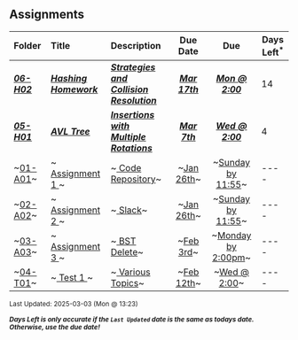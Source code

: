 ## Assignments

| Folder | Title | Description | Due Date | Due | Days Left<sup>*</sup> |
|:------|:------|:------|:-----:|:-----:|-----|
| ***<a href="https://github.com/rugbyprof/3013-Algorithms/tree/master/Assignments/06-H02">06-H02</a>*** | ***<a href="https://github.com/rugbyprof/3013-Algorithms/tree/master/Assignments/06-H02"> Hashing Homework </a>*** | ***<a href="https://github.com/rugbyprof/3013-Algorithms/tree/master/Assignments/06-H02"> Strategies and Collision Resolution</a>*** | ***<a href="https://github.com/rugbyprof/3013-Algorithms/tree/master/Assignments/06-H02">Mar 17th</a>*** | ***<a href="https://github.com/rugbyprof/3013-Algorithms/tree/master/Assignments/06-H02">Mon @ 2:00</a>*** | 14 |
| ***<a href="https://github.com/rugbyprof/3013-Algorithms/tree/master/Assignments/05-H01">05-H01</a>*** | ***<a href="https://github.com/rugbyprof/3013-Algorithms/tree/master/Assignments/05-H01"> AVL Tree </a>*** | ***<a href="https://github.com/rugbyprof/3013-Algorithms/tree/master/Assignments/05-H01"> Insertions with Multiple Rotations</a>*** | ***<a href="https://github.com/rugbyprof/3013-Algorithms/tree/master/Assignments/05-H01">Mar 7th</a>*** | ***<a href="https://github.com/rugbyprof/3013-Algorithms/tree/master/Assignments/05-H01">Wed @ 2:00</a>*** | 4 |
| ~<a href="https://github.com/rugbyprof/3013-Algorithms/tree/master/Assignments/01-A01">01-A01</a>~ | ~<a href="https://github.com/rugbyprof/3013-Algorithms/tree/master/Assignments/01-A01"> Assignment 1 </a>~ | ~<a href="https://github.com/rugbyprof/3013-Algorithms/tree/master/Assignments/01-A01"> Code Repository</a>~ | ~<a href="https://github.com/rugbyprof/3013-Algorithms/tree/master/Assignments/01-A01">Jan 26th</a>~ | ~<a href="https://github.com/rugbyprof/3013-Algorithms/tree/master/Assignments/01-A01">Sunday by 11:55</a>~ | ---- |
| ~<a href="https://github.com/rugbyprof/3013-Algorithms/tree/master/Assignments/02-A02">02-A02</a>~ | ~<a href="https://github.com/rugbyprof/3013-Algorithms/tree/master/Assignments/02-A02"> Assignment 2 </a>~ | ~<a href="https://github.com/rugbyprof/3013-Algorithms/tree/master/Assignments/02-A02"> Slack</a>~ | ~<a href="https://github.com/rugbyprof/3013-Algorithms/tree/master/Assignments/02-A02">Jan 26th</a>~ | ~<a href="https://github.com/rugbyprof/3013-Algorithms/tree/master/Assignments/02-A02">Sunday by 11:55</a>~ | ---- |
| ~<a href="https://github.com/rugbyprof/3013-Algorithms/tree/master/Assignments/03-A03">03-A03</a>~ | ~<a href="https://github.com/rugbyprof/3013-Algorithms/tree/master/Assignments/03-A03"> Assignment 3 </a>~ | ~<a href="https://github.com/rugbyprof/3013-Algorithms/tree/master/Assignments/03-A03"> BST Delete</a>~ | ~<a href="https://github.com/rugbyprof/3013-Algorithms/tree/master/Assignments/03-A03">Feb 3rd</a>~ | ~<a href="https://github.com/rugbyprof/3013-Algorithms/tree/master/Assignments/03-A03">Monday by 2:00pm</a>~ | ---- |
| ~<a href="https://github.com/rugbyprof/3013-Algorithms/tree/master/Assignments/04-T01">04-T01</a>~ | ~<a href="https://github.com/rugbyprof/3013-Algorithms/tree/master/Assignments/04-T01"> Test 1 </a>~ | ~<a href="https://github.com/rugbyprof/3013-Algorithms/tree/master/Assignments/04-T01"> Various Topics</a>~ | ~<a href="https://github.com/rugbyprof/3013-Algorithms/tree/master/Assignments/04-T01">Feb 12th</a>~ | ~<a href="https://github.com/rugbyprof/3013-Algorithms/tree/master/Assignments/04-T01">Wed @ 2:00</a>~ | ---- |

<sup>Last Updated: 2025-03-03 (Mon @ 13:23)</sup> 

<sup>***Days Left is only accurate if the `Last Updated` date is the same as todays date. Otherwise, use the due date!***</sup> 
